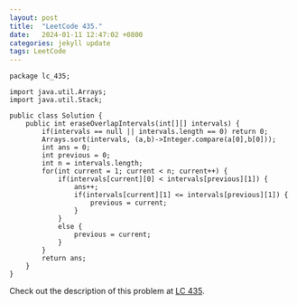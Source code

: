 ```yaml
---
layout: post
title:  "LeetCode 435."
date:   2024-01-11 12:47:02 +0800
categories: jekyll update
tags: LeetCode
---
```


```
package lc_435;

import java.util.Arrays;
import java.util.Stack;

public class Solution {
    public int eraseOverlapIntervals(int[][] intervals) {
        if(intervals == null || intervals.length == 0) return 0;
        Arrays.sort(intervals, (a,b)->Integer.compare(a[0],b[0]));
        int ans = 0;
        int previous = 0;
        int n = intervals.length;
        for(int current = 1; current < n; current++) {
            if(intervals[current][0] < intervals[previous][1]) {
                ans++;
                if(intervals[current][1] <= intervals[previous][1]) {
                    previous = current;
                }
            }
            else {
                previous = current;
            }
        }
        return ans;
    }
}
```

Check out the description of this problem at [LC 435][LC-435].

[LC-435]: https://leetcode.com/problemset/?search=435&page=1
